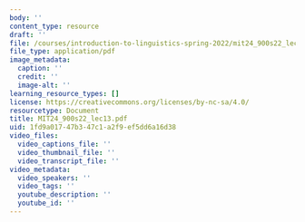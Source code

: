 ```yaml
---
body: ''
content_type: resource
draft: ''
file: /courses/introduction-to-linguistics-spring-2022/mit24_900s22_lec13.pdf
file_type: application/pdf
image_metadata:
  caption: ''
  credit: ''
  image-alt: ''
learning_resource_types: []
license: https://creativecommons.org/licenses/by-nc-sa/4.0/
resourcetype: Document
title: MIT24_900s22_lec13.pdf
uid: 1fd9a017-47b3-47c1-a2f9-ef5dd6a16d38
video_files:
  video_captions_file: ''
  video_thumbnail_file: ''
  video_transcript_file: ''
video_metadata:
  video_speakers: ''
  video_tags: ''
  youtube_description: ''
  youtube_id: ''
---
```

